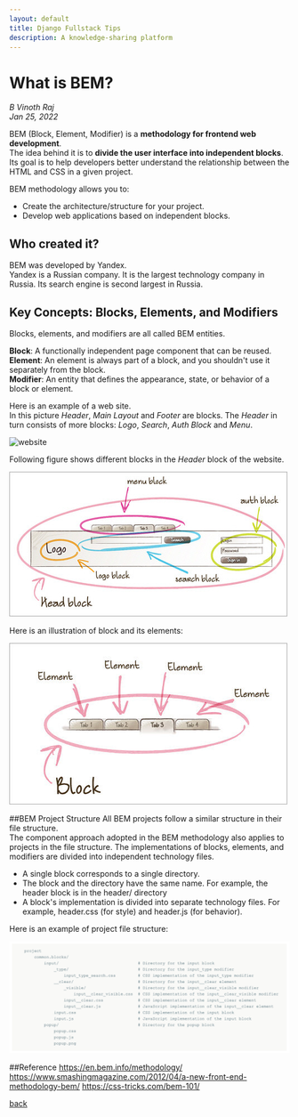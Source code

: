 ```yaml
---
layout: default
title: Django Fullstack Tips
description: A knowledge-sharing platform
---
```


# What is BEM?

_B Vinoth Raj_  
_Jan 25, 2022_  

BEM (Block, Element, Modifier) is a **methodology for frontend web development**.   
The idea behind it is to **divide the user interface into independent blocks**.  
Its goal is to help developers better understand the relationship between the HTML and CSS in a given project.  
  
BEM methodology allows you to:  
- Create the architecture/structure for your project.
- Develop web applications based on independent blocks.

## Who created it?
BEM was developed by Yandex.  
Yandex is a Russian company. It is the largest technology company in Russia. Its search engine is second largest in Russia.

## Key Concepts: Blocks, Elements, and Modifiers

Blocks, elements, and modifiers are all called BEM entities.

**Block**: A functionally independent page component that can be reused.  
**Element**: An element is always part of a block, and you shouldn't use it separately from the block.  
**Modifier**: An entity that defines the appearance, state, or behavior of a block or element.  

Here is an example of a web site.  
In this picture *Header*, *Main Layout* and *Footer* are blocks. The *Header* in turn consists of more blocks: *Logo*, *Search*, *Auth Block* and *Menu*.

![website](..images/site2.jpg)

Following figure shows different blocks in the *Header* block of the website.

![header](../images/head-marked2.jpg)

Here is an illustration of block and its elements:

![menu](../images/menu-items2.jpg)

##BEM Project Structure
All BEM projects follow a similar structure in their file structure.   
The component approach adopted in the BEM methodology also applies to projects in the file structure. The implementations of blocks, elements, and modifiers are divided into independent technology files.

- A single block corresponds to a single directory.
- The block and the directory have the same name. For example, the header block is in the header/ directory
- A block's implementation is divided into separate technology files. For example, header.css (for style) and header.js (for behavior).

Here is an example of project file structure:

![filestructure](../images/file-structure.png)

##Reference
https://en.bem.info/methodology/
https://www.smashingmagazine.com/2012/04/a-new-front-end-methodology-bem/
https://css-tricks.com/bem-101/

[back](../)
